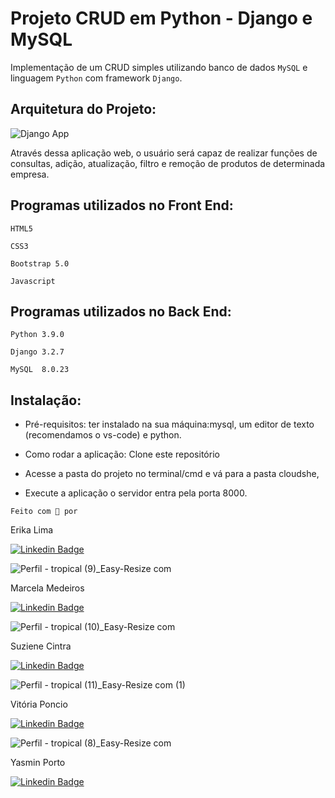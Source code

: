 # Projeto CRUD em Python - Django e MySQL

Implementação de um CRUD simples utilizando banco de dados `MySQL` e linguagem `Python` com framework `Django`.

## Arquitetura do Projeto: 

![Django App](https://user-images.githubusercontent.com/87037883/134281946-2581ac01-650b-43f2-b88f-b1aa59167df5.png)

Através dessa aplicação web, o usuário será capaz de realizar funções de consultas, adição, atualização, filtro e remoção de produtos de determinada empresa. 


## Programas utilizados no Front End:

`HTML5`

`CSS3`

`Bootstrap 5.0`

`Javascript`

## Programas utilizados no Back End:

`Python 3.9.0`

`Django 3.2.7`

`MySQL  8.0.23`


## Instalação:

* Pré-requisitos: ter instalado na sua máquina:mysql, um editor de texto (recomendamos o vs-code) e python.

* Como rodar a aplicação: Clone este repositório
* Acesse a pasta do projeto no terminal/cmd e vá para a pasta cloudshe,
* Execute a aplicação o servidor entra pela porta 8000.


`Feito com 💙 por `

Erika Lima

[![Linkedin Badge](https://img.shields.io/badge/-Erika-blue?style=flat-square&logo=Linkedin&logoColor=white&link=https://www.linkedin.com/in/erikalmlima/)](https://www.linkedin.com/in/erikalmlima/) 


![Perfil - tropical (9)_Easy-Resize com](https://user-images.githubusercontent.com/87037883/134744049-e77a2639-81b7-4719-82ac-e4d72aeff647.jpg)

Marcela Medeiros

[![Linkedin Badge](https://img.shields.io/badge/-Marcela-blue?style=flat-square&logo=Linkedin&logoColor=white&link=https://www.linkedin.com/in/marcela-medeiros/)](https://www.linkedin.com/in/marcela-medeiros) 



![Perfil - tropical (10)_Easy-Resize com](https://user-images.githubusercontent.com/87037883/134744188-e16677e1-391e-4152-a341-93cb054534be.jpg)

Suziene Cintra

[![Linkedin Badge](https://img.shields.io/badge/-Suziene-blue?style=flat-square&logo=Linkedin&logoColor=white&link=https://www.linkedin.com/in/suziene-cintra-a958a61b8/)](https://www.linkedin.com/in/suziene-cintra-a958a61b8/) 

![Perfil - tropical (11)_Easy-Resize com (1)](https://user-images.githubusercontent.com/87037883/134744265-11dac482-2c3d-4f39-89f8-bf5a11c46d83.jpg)

Vitória Poncio

[![Linkedin Badge](https://img.shields.io/badge/-Vitória-blue?style=flat-square&logo=Linkedin&logoColor=white&link=https://www.linkedin.com/in/viponcio/)](https://www.linkedin.com/in/viponcio/) 

![Perfil - tropical (8)_Easy-Resize com](https://user-images.githubusercontent.com/87037883/134744369-56290f40-1601-4ea7-a805-a4a7c30267f6.jpg)

Yasmin Porto

[![Linkedin Badge](https://img.shields.io/badge/-Yasmin-blue?style=flat-square&logo=Linkedin&logoColor=white&link=https://www.linkedin.com/in/yasmin-porto-costa/)](https://www.linkedin.com/in/yasmin-porto-costa/) 